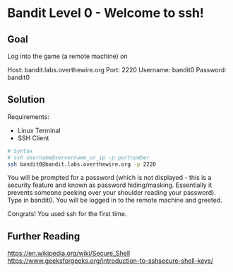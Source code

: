 Bandit Level 0 - Welcome to ssh!
================================

Goal
----

Log into the game (a remote machine) on

Host: bandit.labs.overthewire.org 
Port: 2220
Username: bandit0
Password: bandit0

Solution
--------

Requirements: 

- Linux Terminal 
- SSH Client 

```sh
# Syntax
# ssh username@servername_or_ip -p portnumber
ssh bandit0@bandit.labs.overthewire.org -p 2220
```

You will be prompted for a password (which is not displayed -
this is a security feature and known as password hiding/masking.
Essentially it prevents someone peeking over your shoulder reading 
your password). Type in bandit0. You will be logged in to the remote
machine and greeted. 

Congrats! You used ssh for the first time. 

Further Reading
---------------

https://en.wikipedia.org/wiki/Secure_Shell
https://www.geeksforgeeks.org/introduction-to-sshsecure-shell-keys/
